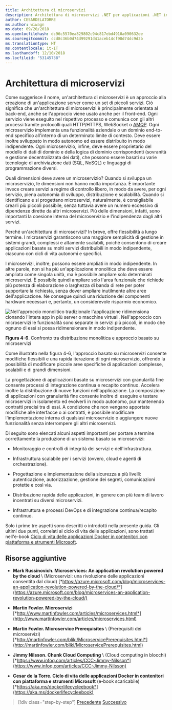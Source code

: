 ```yaml
---
title: Architettura di microservizi
description: Architettura di microservizi .NET per applicazioni .NET incluse in contenitori | Il quadro generale dell'architettura di microservizi.
author: CESARDELATORRE
ms.author: wiwagn
ms.date: 09/20/2018
ms.openlocfilehash: dc96c5570ea829802c94c817ebd4910a090632ee
ms.sourcegitcommit: ccd8c36b0d74d99291d41aceb14cf98d74dc9d2b
ms.translationtype: HT
ms.contentlocale: it-IT
ms.lasthandoff: 12/10/2018
ms.locfileid: "53145738"
---
```

# <a name="microservices-architecture"></a>Architettura di microservizi

Come suggerisce il nome, un'architettura di microservizi è un approccio alla creazione di un'applicazione server come un set di piccoli servizi. Ciò significa che un'architettura di microservizi è principalmente orientata al back-end, anche se l'approccio viene usato anche per il front-end. Ogni servizio viene eseguito nel rispettivo processo e comunica con gli altri processi tramite protocolli quali HTTP/HTTPS, WebSocket o [AMQP](https://en.wikipedia.org/wiki/Advanced_Message_Queuing_Protocol). Ogni microservizio implementa una funzionalità aziendale o un dominio end-to-end specifico all'interno di un determinato limite di contesto. Deve essere inoltre sviluppato in modo autonomo ed essere distribuito in modo indipendente. Ogni microservizio, infine, deve essere proprietario del modello di dati di dominio e della logica di dominio corrispondenti (sovranità e gestione decentralizzata dei dati), che possono essere basati su varie tecnologie di archiviazione dati (SQL, NoSQL) e linguaggi di programmazione diversi.

Quali dimensioni deve avere un microservizio? Quando si sviluppa un microservizio, le dimensioni non hanno molta importanza. È importante invece creare servizi a regime di controllo libero, in modo da avere, per ogni servizio, piena autonomia di sviluppo, distribuzione e scalabilità. Quando si identificano e si progettano microservizi, naturalmente, è consigliabile crearli più piccoli possibile, senza tuttavia avere un numero eccessivo di dipendenze dirette da altri microservizi. Più delle dimensioni, infatti, sono importanti la coesione interna del microservizio e l'indipendenza dagli altri servizi.

Perché un'architettura di microservizi? In breve, offre flessibilità a lungo termine. I microservizi garantiscono una maggiore semplicità di gestione in sistemi grandi, complessi e altamente scalabili, poiché consentono di creare applicazioni basate su molti servizi distribuibili in modo indipendente, ciascuno con cicli di vita autonomi e specifici.

I microservizi, inoltre, possono essere ampliati in modo indipendente. In altre parole, non si ha più un'applicazione monolitica che deve essere ampliata come singola unità, ma è possibile ampliare solo determinati microservizi. È possibile quindi ampliare solo l'area funzionale che richiede più potenza di elaborazione o larghezza di banda di rete per poter supportare la richiesta, senza dover ampliare inutilmente altre aree dell'applicazione. Ne consegue quindi una riduzione dei componenti hardware necessari e, pertanto, un considerevole risparmio economico.

![Nell'approccio monolitico tradizionale l'applicazione ridimensiona clonando l'intera app in più server o macchine virtuali. Nell'approccio con microservizi le funzionalità sono separate in servizi più piccoli, in modo che ognuno di essi si possa ridimensionare in modo indipendente.](./media/image6.png)

**Figura 4-6**. Confronto tra distribuzione monolitica e approccio basato su microservizi

Come illustrato nella figura 4-6, l'approccio basato su microservizi consente modifiche flessibili e una rapida iterazione di ogni microservizio, offrendo la possibilità di modificare piccole aree specifiche di applicazioni complesse, scalabili e di grandi dimensioni.

La progettazione di applicazioni basate su microservizi con granularità fine consente processi di integrazione continua e recapito continuo. Accelera inoltre la distribuzione di nuove funzioni nell'applicazione. La composizione di applicazioni con granularità fine consente inoltre di eseguire e testare microservizi in isolamento ed evolverli in modo autonomo, pur mantenendo contratti precisi tra di essi. A condizione che non vengano apportate modifiche alle interfacce o ai contratti, è possibile modificare l'implementazione interna di qualsiasi microservizio o aggiungere nuove funzionalità senza interrompere gli altri microservizi.

Di seguito sono elencati alcuni aspetti importanti per portare a termine correttamente la produzione di un sistema basato su microservizi:

- Monitoraggio e controlli di integrità dei servizi e dell'infrastruttura.

- Infrastruttura scalabile per i servizi (ovvero, cloud e agenti di orchestrazione).

- Progettazione e implementazione della sicurezza a più livelli: autenticazione, autorizzazione, gestione dei segreti, comunicazioni protette e così via.

- Distribuzione rapida delle applicazioni, in genere con più team di lavoro incentrati su diversi microservizi.

- Infrastruttura e processi DevOps e di integrazione continua/recapito continuo.

Solo i prime tre aspetti sono descritti o introdotti nella presente guida. Gli ultimi due punti, correlati al ciclo di vita delle applicazioni, sono trattati nell'e-book [Ciclo di vita delle applicazioni Docker in contenitori con piattaforma e strumenti Microsoft](https://aka.ms/dockerlifecycleebook).

## <a name="additional-resources"></a>Risorse aggiuntive

- **Mark Russinovich. Microservices: An application revolution powered by the cloud** \ (Microservizi: una rivoluzione delle applicazioni consentita dal cloud)
  [*https://azure.microsoft.com/blog/microservices-an-application-revolution-powered-by-the-cloud/*](https://azure.microsoft.com/blog/microservices-an-application-revolution-powered-by-the-cloud/)

- **Martin Fowler. Microservizi** \
  [*http://www.martinfowler.com/articles/microservices.html*](http://www.martinfowler.com/articles/microservices.html)

- **Martin Fowler. Microservice Prerequisites** \ (Prerequisiti dei microservizi)
  [*http://martinfowler.com/bliki/MicroservicePrerequisites.html*](http://martinfowler.com/bliki/MicroservicePrerequisites.html)

- **Jimmy Nilsson. Chunk Cloud Computing** \ (Cloud computing in blocchi)
  [*https://www.infoq.com/articles/CCC-Jimmy-Nilsson*](https://www.infoq.com/articles/CCC-Jimmy-Nilsson)

- **Cesar de la Torre. Ciclo di vita delle applicazioni Docker in contenitori con piattaforma e strumenti Microsoft** (e-book scaricabile) \
  [*https://aka.ms/dockerlifecycleebook*](https://aka.ms/dockerlifecycleebook)

>[!div class="step-by-step"]
>[Precedente](service-oriented-architecture.md)
>[Successivo](data-sovereignty-per-microservice.md)